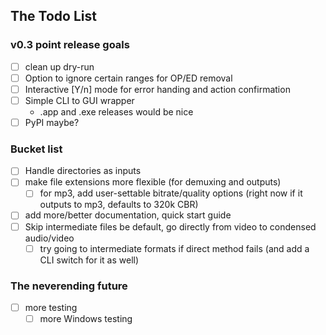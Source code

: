 ## The Todo List
### v0.3 point release goals
 - [ ] clean up dry-run 
 - [ ] Option to ignore certain ranges for OP/ED removal
 - [ ] Interactive [Y/n] mode for error handing and action confirmation
 - [ ] Simple CLI to GUI wrapper
    - .app and .exe releases would be nice
 - [ ] PyPI maybe?

### Bucket list 
 - [ ] Handle directories as inputs
 - [ ] make file extensions more flexible (for demuxing and outputs)
    - [ ] for mp3, add user-settable bitrate/quality options 
        (right now if it outputs to mp3, defaults to 320k CBR)
 - [ ] add more/better documentation, quick start guide
 - [ ] Skip intermediate files be default, go directly from video to condensed audio/video
    - [ ] try going to intermediate formats if direct method fails (and add a CLI switch for it as well)
 
### The neverending future
 - [ ] more testing
    - [ ] more Windows testing